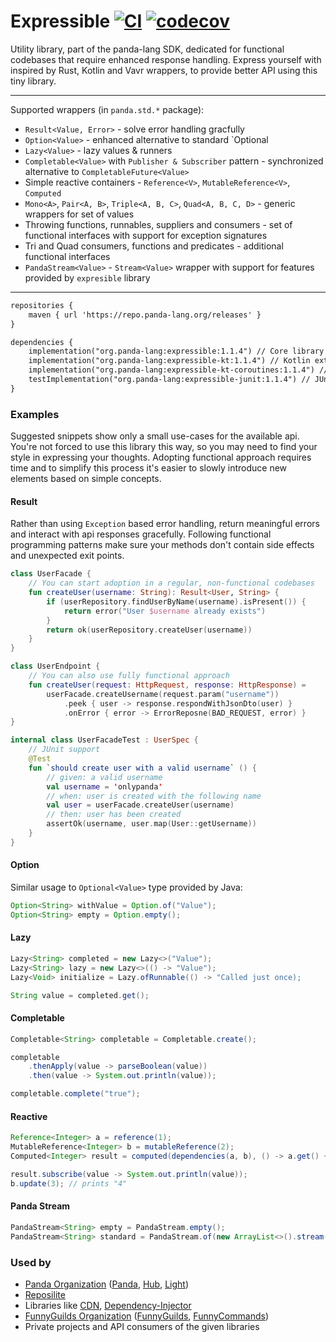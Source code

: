 # Expressible [![CI](https://github.com/panda-lang/expressible/actions/workflows/maven.yml/badge.svg)](https://github.com/panda-lang/expressible/actions/workflows/maven.yml) [![codecov](https://codecov.io/gh/panda-lang/expressible/branch/main/graph/badge.svg?token=LI1PAPD6NM)](https://codecov.io/gh/panda-lang/expressible)
Utility library, part of the panda-lang SDK, dedicated for functional codebases that require enhanced response handling.
Express yourself with inspired by Rust, Kotlin and Vavr wrappers, to provide better API using this tiny library.

<hr>

Supported wrappers (in `panda.std.*` package):
* `Result<Value, Error>` - solve error handling gracfully
* `Option<Value>` - enhanced alternative to standard `Optional<Value>
* `Lazy<Value>` - lazy values & runners
* `Completable<Value>` with `Publisher & Subscriber` pattern - synchronized alternative to `CompletableFuture<Value>`
* Simple reactive containers - `Reference<V>`, `MutableReference<V>`, `Computed`
* `Mono<A>`, `Pair<A, B>`, `Triple<A, B, C>`, `Quad<A, B, C, D>` - generic wrappers for set of values
* Throwing functions, runnables, suppliers and consumers - set of functional interfaces with support for exception signatures
* Tri and Quad consumers, functions and predicates - additional functional interfaces
* `PandaStream<Value>` - `Stream<Value>` wrapper with support for features provided by `expresible` library

<hr>

```xml
repositories {
    maven { url 'https://repo.panda-lang.org/releases' }
}

dependencies {
    implementation("org.panda-lang:expressible:1.1.4") // Core library
    implementation("org.panda-lang:expressible-kt:1.1.4") // Kotlin extensions
    implementation("org.panda-lang:expressible-kt-coroutines:1.1.4") // Kotlin coroutines extensions
    testImplementation("org.panda-lang:expressible-junit:1.1.4") // JUnit extensions
}
```

### Examples
Suggested snippets show only a small use-cases for the available api. 
You're not forced to use this library this way, so you may need to find your style in expressing your thoughts.
Adopting functional approach requires time and to simplify this process it's easier to slowly introduce new elements based on simple concepts.

#### Result

Rather than using `Exception` based error handling, return meaningful errors and interact with api responses gracefully.
Following functional programming patterns make sure your methods don't contain side effects and unexpected exit points. 

```kotlin
class UserFacade {
    // You can start adoption in a regular, non-functional codebases
    fun createUser(username: String): Result<User, String> {
        if (userRepository.findUserByName(username).isPresent()) {
            return error("User $username already exists")
        }
        return ok(userRepository.createUser(username))
    }
}

class UserEndpoint {
    // You can also use fully functional approach
    fun createUser(request: HttpRequest, response: HttpResponse) =
        userFacade.createUsername(request.param("username"))
            .peek { user -> response.respondWithJsonDto(user) }
            .onError { error -> ErrorReposne(BAD_REQUEST, error) }
}

internal class UserFacadeTest : UserSpec {
    // JUnit support
    @Test
    fun `should create user with a valid username` () {
        // given: a valid username
        val username = 'onlypanda'
        // when: user is created with the following name
        val user = userFacade.createUser(username)
        // then: user has been created
        assertOk(username, user.map(User::getUsername))
    }
} 
```

#### Option
Similar usage to `Optional<Value>` type provided by Java:

```java
Option<String> withValue = Option.of("Value");
Option<String> empty = Option.empty();
```

#### Lazy

```java
Lazy<String> completed = new Lazy<>("Value");
Lazy<String> lazy = new Lazy<>(() -> "Value");
Lazy<Void> initialize = Lazy.ofRunnable(() -> "Called just once);

String value = completed.get();
```

#### Completable

```java
Completable<String> completable = Completable.create();

completable
    .thenApply(value -> parseBoolean(value))
    .then(value -> System.out.println(value));

completable.complete("true");
```

#### Reactive

```java
Reference<Integer> a = reference(1);
MutableReference<Integer> b = mutableReference(2);
Computed<Integer> result = computed(dependencies(a, b), () -> a.get() + b.get());

result.subscribe(value -> System.out.println(value));
b.update(3); // prints "4"
```

#### Panda Stream

```java
PandaStream<String> empty = PandaStream.empty();
PandaStream<String> standard = PandaStream.of(new ArrayList<>().stream());
```

### Used by

* [Panda Organization](https://github.com/panda-lang) ([Panda](https://github.com/panda-lang/panda), [Hub](https://github.com/panda-lang/hub), [Light](https://github.com/panda-lang))
* [Reposilite](https://github.com/dzikoysk/reposilite)
* Libraries like [CDN](https://github.com/dzikoysk/cdn), [Dependency-Injector](https://github.com/dzikoysk/dependency-injector)
* [FunnyGuilds Organization](https://github.com/FunnyGuilds) ([FunnyGuilds](https://github.com/FunnyGuilds/FunnyGuilds), [FunnyCommands](https://github.com/FunnyGuilds/FunnyCommands))
* Private projects and API consumers of the given libraries
